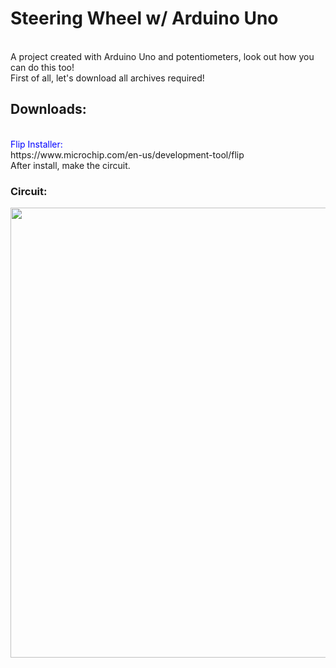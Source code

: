 <h1>Steering Wheel w/ Arduino Uno</h1><br>
A project created with Arduino Uno and potentiometers, look out how you can do this too!<br>
First of all, let's download all archives required!<br>
<h2>Downloads:</h2><br>
<font color="blue"> Flip Installer:</font><br>
https://www.microchip.com/en-us/development-tool/flip <br>
After install, make the circuit.<br> 
<h3>Circuit:</h3>
<img src="https://i.imgur.com/oUxUPN5.png" width="980" height="720 ">
